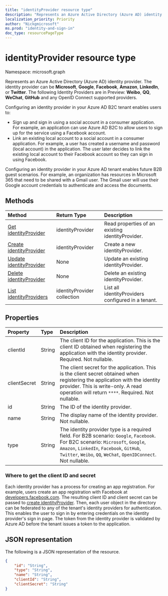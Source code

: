 ```yaml
---
title: "identityProvider resource type"
description: "Represents an Azure Active Directory (Azure AD) identity provider."
localization_priority: Priority
author: "Nickgmicrosoft"
ms.prod: "identity-and-sign-in"
doc_type: resourcePageType
---
```

# identityProvider resource type

Namespace: microsoft.graph

Represents an Azure Active Directory (Azure AD) identity provider. The identity provider can be **Microsoft**, **Google**, **Facebook**, **Amazon**,  **LinkedIn**, or **Twitter**. The following Identity Providers are in Preview: **Weibo**, **QQ**, **WeChat**, **GitHub** and any OpenID Connect supported providers. 

Configuring an identity provider in your Azure AD B2C tenant enables users to:

* Sign up and sign in using a social account in a consumer application. For example, an application can use Azure AD B2C to allow users to sign up for the service using a Facebook account.
* Link an existing local account to a social account in a consumer application. For example, a user has created a username and password (local account) in the application. The user later decides to link the existing local account to their Facebook account so they can sign in using Facebook.

Configuring an identity provider in your Azure AD tenant enables future B2B guest scenarios. For example, an organization has resources in Microsoft 365 that need to be shared with a Gmail user. The Gmail user will use their Google account credentials to authenticate and access the documents.

## Methods

| Method       | Return Type  |Description|
|:---------------|:--------|:----------|
|[Get identityProvider](../api/identityprovider-get.md) |identityProvider|Read properties of an existing identityProvider.|
|[Create identityProvider](../api/identityprovider-post-identityproviders.md)|identityProvider|Create a new identityProvider.|
|[Update identityProvider](../api/identityprovider-update.md)|None|Update an existing identityProvider.|
|[Delete identityProvider](../api/identityprovider-delete.md)|None|Delete an existing identityProvider.|
|[List identityProviders](../api/identityprovider-list.md)|identityProvider collection|List all identityProviders configured in a tenant.|

## Properties

|Property|Type|Description|
|:---------------|:--------|:--------|
|clientId|String|The client ID for the application. This is the client ID obtained when registering the application with the identity provider. Required. Not nullable.|
|clientSecret|String|The client secret for the application. This is the client secret obtained when registering the application with the identity provider. This is write-only. A read operation will return `****`.  Required. Not nullable.|
|id|String|The ID of the identity provider.|
|name|String|The display name of the identity provider. Not nullable.|
|type|String|The identity provider type is a required field. For B2B scenario: `Google`, `Facebook`. For B2C scenario: `Microsoft`, `Google`, `Amazon`, `LinkedIn`, `Facebook`, `GitHub`, `Twitter`, `Weibo`, `QQ`, `WeChat`, `OpenIDConnect`. Not nullable.|

### Where to get the client ID and secret

Each identity provider has a process for creating an app registration. For example, users create an app registration with Facebook at [developers.facebook.com](https://developers.facebook.com/). The resulting client ID and client secret can be passed to [create identityProvider](../api/identityprovider-post-identityproviders.md). Then, each user object in the directory can be federated to any of the tenant's identity providers for authentication. This enables the user to sign in by entering credentials on the identity provider's sign in page. The token from the identity provider is validated by Azure AD before the tenant issues a token to the application.

## JSON representation

The following is a JSON representation of the resource.

<!-- {
  "blockType": "resource",
  "@odata.type": "microsoft.graph.identityProvider"
} -->

```json
{
    "id": "String",
    "type": "String",
    "name": "String",
    "clientId": "String",
    "clientSecret": "String"
}
```


